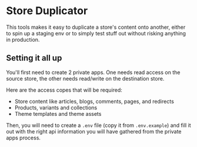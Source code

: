# Store Duplicator
This tools makes it easy to duplicate a store's content onto another, either to spin up a staging env or to simply test stuff out without risking anything in production.

## Setting it all up

You'll first need to create 2 private apps. One needs read access on the source store, the other needs read/write on the destination store.

Here are the access copes that will be required:
- Store content like articles, blogs, comments, pages, and redirects
- Products, variants and collections
- Theme templates and theme assets

Then, you will need to create a `.env` file (copy it from `.env.example`) and fill it out with the right api information you will have gathered from the private apps process.